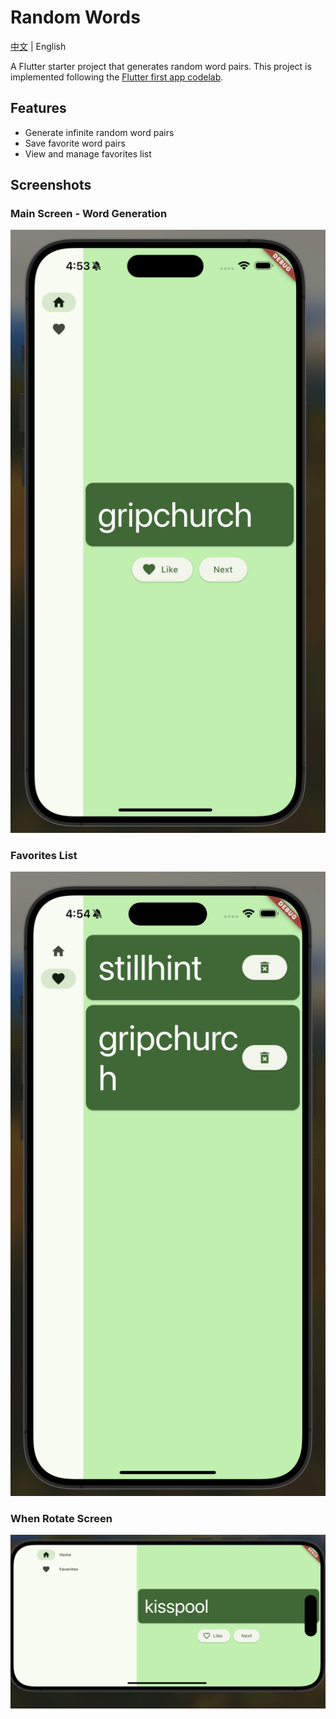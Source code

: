 # Random Words

[中文](README_CN.md) | English

A Flutter starter project that generates random word pairs. This project is implemented following the [Flutter first app codelab](https://docs.flutter.dev/get-started/codelab).

## Features

- Generate infinite random word pairs
- Save favorite word pairs
- View and manage favorites list

## Screenshots

### Main Screen - Word Generation
![Main Screen](public/homePage.png)

### Favorites List
![Favorites List](public/managementPage.png)

### When Rotate Screen
![Rotate Screen](public/styleWhenRotated.png)
